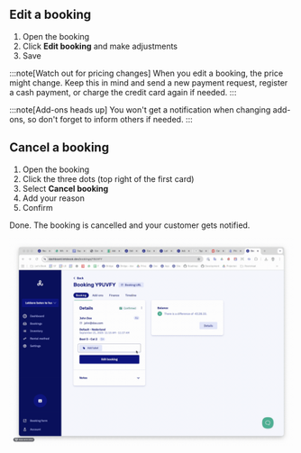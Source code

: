 
## Edit a booking

1. Open the booking
2. Click **Edit booking** and make adjustments
3. Save

:::note[Watch out for pricing changes]
When you edit a booking, the price might change. Keep this in mind and send a new payment request, register a cash payment, or charge the credit card again if needed.
:::

:::note[Add-ons heads up]
You won't get a notification when changing add-ons, so don't forget to inform others if needed.
:::
## Cancel a booking

1. Open the booking
2. Click the three dots (top right of the first card)
3. Select **Cancel booking**
4. Add your reason
5. Confirm

Done. The booking is cancelled and your customer gets notified.

![ghjghjghjgjh](./graphics/delete.gif)


